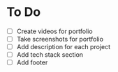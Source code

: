 # To Do

- [ ] Create videos for portfolio
- [ ] Take screenshots for portfolio
- [ ] Add description for each project
- [ ] Add tech stack section
- [ ] Add footer
